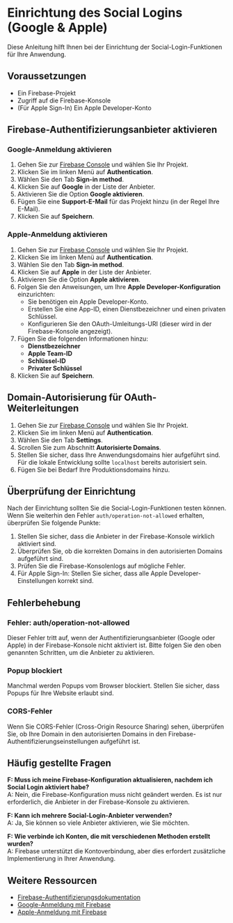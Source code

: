# Einrichtung des Social Logins (Google & Apple)

Diese Anleitung hilft Ihnen bei der Einrichtung der Social-Login-Funktionen für Ihre Anwendung.

## Voraussetzungen

- Ein Firebase-Projekt
- Zugriff auf die Firebase-Konsole
- (Für Apple Sign-In) Ein Apple Developer-Konto

## Firebase-Authentifizierungsanbieter aktivieren

### Google-Anmeldung aktivieren

1. Gehen Sie zur [Firebase Console](https://console.firebase.google.com/) und wählen Sie Ihr Projekt.
2. Klicken Sie im linken Menü auf **Authentication**.
3. Wählen Sie den Tab **Sign-in method**.
4. Klicken Sie auf **Google** in der Liste der Anbieter.
5. Aktivieren Sie die Option **Google aktivieren**.
6. Fügen Sie eine **Support-E-Mail** für das Projekt hinzu (in der Regel Ihre E-Mail).
7. Klicken Sie auf **Speichern**.

### Apple-Anmeldung aktivieren

1. Gehen Sie zur [Firebase Console](https://console.firebase.google.com/) und wählen Sie Ihr Projekt.
2. Klicken Sie im linken Menü auf **Authentication**.
3. Wählen Sie den Tab **Sign-in method**.
4. Klicken Sie auf **Apple** in der Liste der Anbieter.
5. Aktivieren Sie die Option **Apple aktivieren**.
6. Folgen Sie den Anweisungen, um Ihre **Apple Developer-Konfiguration** einzurichten:
   - Sie benötigen ein Apple Developer-Konto.
   - Erstellen Sie eine App-ID, einen Dienstbezeichner und einen privaten Schlüssel.
   - Konfigurieren Sie den OAuth-Umleitungs-URI (dieser wird in der Firebase-Konsole angezeigt).
7. Fügen Sie die folgenden Informationen hinzu:
   - **Dienstbezeichner**
   - **Apple Team-ID**
   - **Schlüssel-ID**
   - **Privater Schlüssel**
8. Klicken Sie auf **Speichern**.

## Domain-Autorisierung für OAuth-Weiterleitungen

1. Gehen Sie zur [Firebase Console](https://console.firebase.google.com/) und wählen Sie Ihr Projekt.
2. Klicken Sie im linken Menü auf **Authentication**.
3. Wählen Sie den Tab **Settings**.
4. Scrollen Sie zum Abschnitt **Autorisierte Domains**.
5. Stellen Sie sicher, dass Ihre Anwendungsdomains hier aufgeführt sind. Für die lokale Entwicklung sollte `localhost` bereits autorisiert sein.
6. Fügen Sie bei Bedarf Ihre Produktionsdomains hinzu.

## Überprüfung der Einrichtung

Nach der Einrichtung sollten Sie die Social-Login-Funktionen testen können. Wenn Sie weiterhin den Fehler `auth/operation-not-allowed` erhalten, überprüfen Sie folgende Punkte:

1. Stellen Sie sicher, dass die Anbieter in der Firebase-Konsole wirklich aktiviert sind.
2. Überprüfen Sie, ob die korrekten Domains in den autorisierten Domains aufgeführt sind.
3. Prüfen Sie die Firebase-Konsolenlogs auf mögliche Fehler.
4. Für Apple Sign-In: Stellen Sie sicher, dass alle Apple Developer-Einstellungen korrekt sind.

## Fehlerbehebung

### Fehler: auth/operation-not-allowed

Dieser Fehler tritt auf, wenn der Authentifizierungsanbieter (Google oder Apple) in der Firebase-Konsole nicht aktiviert ist. Bitte folgen Sie den oben genannten Schritten, um die Anbieter zu aktivieren.

### Popup blockiert

Manchmal werden Popups vom Browser blockiert. Stellen Sie sicher, dass Popups für Ihre Website erlaubt sind.

### CORS-Fehler

Wenn Sie CORS-Fehler (Cross-Origin Resource Sharing) sehen, überprüfen Sie, ob Ihre Domain in den autorisierten Domains in den Firebase-Authentifizierungseinstellungen aufgeführt ist.

## Häufig gestellte Fragen

**F: Muss ich meine Firebase-Konfiguration aktualisieren, nachdem ich Social Login aktiviert habe?**  
A: Nein, die Firebase-Konfiguration muss nicht geändert werden. Es ist nur erforderlich, die Anbieter in der Firebase-Konsole zu aktivieren.

**F: Kann ich mehrere Social-Login-Anbieter verwenden?**  
A: Ja, Sie können so viele Anbieter aktivieren, wie Sie möchten.

**F: Wie verbinde ich Konten, die mit verschiedenen Methoden erstellt wurden?**  
A: Firebase unterstützt die Kontoverbindung, aber dies erfordert zusätzliche Implementierung in Ihrer Anwendung.

## Weitere Ressourcen

- [Firebase-Authentifizierungsdokumentation](https://firebase.google.com/docs/auth)
- [Google-Anmeldung mit Firebase](https://firebase.google.com/docs/auth/web/google-signin)
- [Apple-Anmeldung mit Firebase](https://firebase.google.com/docs/auth/web/apple)
